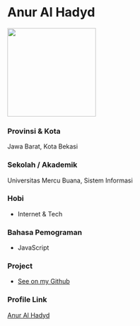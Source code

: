 # Anur Al Hadyd

<img src="https://avatars0.githubusercontent.com/u/62197750?s=460&u=74b600269b6f2b79e5f6f6414066ed64f8d7f525&v=4" width="200" height="200" align="center"/>

### Provinsi & Kota

Jawa Barat, Kota Bekasi

### Sekolah / Akademik

Universitas Mercu Buana, Sistem Informasi

### Hobi

- Internet & Tech

### Bahasa Pemograman 

- JavaScript

### Project

- [See on my Github](https://github.com/hadyd)

### Profile Link

[Anur Al Hadyd](https://github.com/hadyd)
